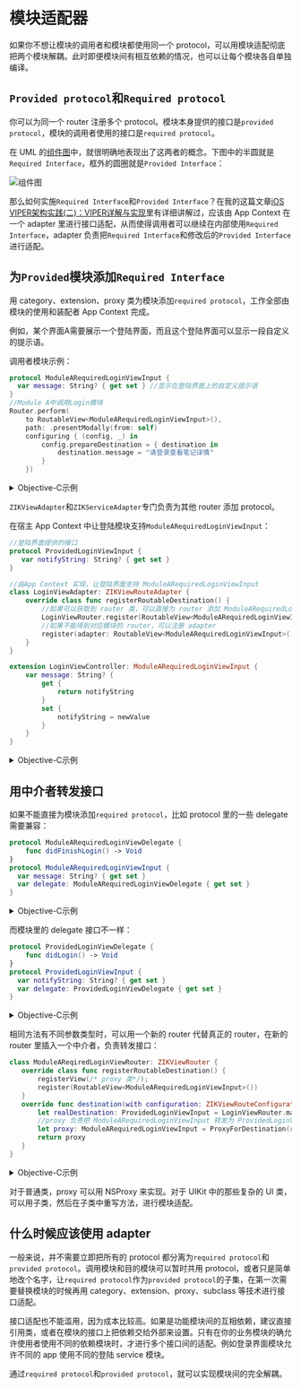 # 模块适配器

如果你不想让模块的调用者和模块都使用同一个 protocol，可以用模块适配彻底把两个模块解耦。此时即便模块间有相互依赖的情况，也可以让每个模块各自单独编译。

## `Provided protocol`和`Required protocol`

你可以为同一个 router 注册多个 protocol。模块本身提供的接口是`provided protocol`，模块的调用者使用的接口是`required protocol`。

在 UML 的[组件图](http://www.uml-diagrams.org/component-diagrams.html)中，就很明确地表现出了这两者的概念。下图中的半圆就是`Required Interface`，框外的圆圈就是`Provided Interface`：

![组件图](http://upload-images.jianshu.io/upload_images/5879294-6309bffe07ebf178.png?imageMogr2/auto-orient/strip%7CimageView2/2)

那么如何实施`Required Interface`和`Provided Interface`？在我的这篇文章[iOS VIPER架构实践(二)：VIPER详解与实现](http://www.jianshu.com/p/de96a056b66a)里有详细讲解过，应该由 App Context 在一个 adapter 里进行接口适配，从而使得调用者可以继续在内部使用`Required Interface`，adapter 负责把`Required Interface`和修改后的`Provided Interface`进行适配。

## 为`Provided`模块添加`Required Interface`

用 category、extension、proxy 类为模块添加`required protocol`，工作全部由模块的使用和装配者 App Context 完成。

例如，某个界面A需要展示一个登陆界面，而且这个登陆界面可以显示一段自定义的提示语。

调用者模块示例：

```swift
protocol ModuleARequiredLoginViewInput {
  var message: String? { get set } //显示在登陆界面上的自定义提示语
}
//Module A中调用Login模块
Router.perform(
    to RoutableView<ModuleARequiredLoginViewInput>(),
    path: .presentModally(from: self)
    configuring { (config, _) in
        config.prepareDestination = { destination in
            destination.message = "请登录查看笔记详情"
        }
    })
```
<details><summary>Objective-C示例</summary>

```objectivec
@protocol ModuleARequiredLoginViewInput <ZIKViewRoutable>
@property (nonatomic, copy) NSString *message;
@end

//Module A 中调用 Login 模块
[ZIKRouterToView(ModuleARequiredLoginViewInput)
	          performPath:ZIKViewRoutePath.presentModallyFrom(self)
	          configuring:^(ZIKViewRouteConfiguration *config) {
	              //配置目的界面
	              config.prepareDestination = ^(id<ModuleARequiredLoginViewInput> destination) {
	                  destination.message = @"请登录查看笔记详情";
	              };
	          }];
```
</details>

`ZIKViewAdapter`和`ZIKServiceAdapter`专门负责为其他 router 添加 protocol。

在宿主 App Context 中让登陆模块支持`ModuleARequiredLoginViewInput`：

```swift
//登陆界面提供的接口
protocol ProvidedLoginViewInput {
   var notifyString: String? { get set }
}
```
```swift
//由App Context 实现，让登陆界面支持 ModuleARequiredLoginViewInput
class LoginViewAdapter: ZIKViewRouteAdapter {
    override class func registerRoutableDestination() {
        //如果可以获取到 router 类，可以直接为 router 添加 ModuleARequiredLoginViewInput
        LoginViewRouter.register(RoutableView<ModuleARequiredLoginViewInput>())
        //如果不能得到对应模块的 router，可以注册 adapter
        register(adapter: RoutableView<ModuleARequiredLoginViewInput>(), forAdaptee: RoutableView<ProvidedLoginViewInput>())
    }
}

extension LoginViewController: ModuleARequiredLoginViewInput {
    var message: String? {
        get {
            return notifyString
        }
        set {
            notifyString = newValue
        }
    }
}
```
<details><summary>Objective-C示例</summary>

```objectivec
//Login Module Provided Interface
@protocol ProvidedLoginViewInput <NSObject>
@property (nonatomic, copy) NSString *notifyString;
@end
```
```objectivec
//LoginViewAdapter.h，ZIKViewRouteAdapter 的子类
@interface LoginViewAdapter : ZIKViewRouteAdapter
@end

//LoginViewAdapter.m
@implementation LoginViewAdapter

+ (void)registerRoutableDestination {
	//如果可以获取到 router 类，可以直接为 router 添加 ModuleARequiredLoginViewInput
	[LoginViewRouter registerViewProtocol:ZIKRoutable(ModuleARequiredLoginViewInput)];
	//如果不能得到对应模块的 router，可以注册 adapter
	[self registerDestinationAdapter:ZIKRoutable(ModuleARequiredLoginViewInput) forAdaptee:ZIKRoutable(ProvidedLoginViewInput)];
}

@end

//用Objective-C的 category、Swift 的 extension 进行接口适配
@interface LoginViewController (ModuleAAdapter) <ModuleARequiredLoginViewInput>
@property (nonatomic, copy) NSString *message;
@end
@implementation LoginViewController (ModuleAAdapter)
- (void)setMessage:(NSString *)message {
	self.notifyString = message;
}
- (NSString *)message {
	return self.notifyString;
}
@end
```
</details>

## 用中介者转发接口

如果不能直接为模块添加`required protocol`，比如 protocol 里的一些 delegate 需要兼容：

```swift
protocol ModuleARequiredLoginViewDelegate {
    func didFinishLogin() -> Void
}
protocol ModuleARequiredLoginViewInput {
  var message: String? { get set }
  var delegate: ModuleARequiredLoginViewDelegate { get set }
}
```
<details><summary>Objective-C示例</summary>

```objectivec
@protocol ModuleARequiredLoginViewDelegate <NSObject>
- (void)didFinishLogin;
@end

@protocol ModuleARequiredLoginViewInput <ZIKViewRoutable>
@property (nonatomic, copy) NSString *message;
@property (nonatomic, weak) id<ModuleARequiredLoginViewDelegate> delegate;
@end
```
</details>

而模块里的 delegate 接口不一样：

```swift
protocol ProvidedLoginViewDelegate {
    func didLogin() -> Void
}
protocol ProvidedLoginViewInput {
  var notifyString: String? { get set }
  var delegate: ProvidedLoginViewDelegate { get set }
}
```
<details><summary>Objective-C示例</summary>

```objectivec
@protocol ProvidedLoginViewDelegate <NSObject>
- (void)didLogin;
@end

@protocol ProvidedLoginViewInput <NSObject>
@property (nonatomic, copy) NSString *notifyString;
@property (nonatomic, weak) id<ProvidedLoginViewDelegate> delegate;
@end
```
</details>

相同方法有不同参数类型时，可以用一个新的 router 代替真正的 router，在新的 router 里插入一个中介者，负责转发接口：

```swift
class ModuleAReqiredLoginViewRouter: ZIKViewRouter {
   override class func registerRoutableDestination() {
       registerView(/* proxy 类*/);
       register(RoutableView<ModuleARequiredLoginViewInput>())
   }
   override func destination(with configuration: ZIKViewRouteConfiguration) -> ModuleARequiredLoginViewInput? {
       let realDestination: ProvidedLoginViewInput = LoginViewRouter.makeDestination()
       //proxy 负责把 ModuleARequiredLoginViewInput 转发为 ProvidedLoginViewInput
       let proxy: ModuleARequiredLoginViewInput = ProxyForDestination(realDestination)
       return proxy
   }
}

```
<details><summary>Objective-C示例</summary>

```objectivec
@implementation ModuleARequiredLoginViewRouter
+ (void)registerRoutableDestination {
	//注册 ModuleARequiredLoginViewInput，和新的ModuleARequiredLoginViewRouter 配对，而不是目的模块中的 LoginViewRouter
	[self registerView:/* proxy 类*/];
	[self registerViewProtocol:ZIKRoutable(ModuleARequiredLoginViewInput)];
}
- (id)destinationWithConfiguration:(ZIKViewRouteConfiguration *)configuration {
   //用 LoginViewRouter 获取真正的 destination
   id<ProvidedLoginViewInput> realDestination = [LoginViewRouter makeDestination];
    //proxy 负责把 ModuleARequiredLoginViewInput 转发为 ProvidedLoginViewInput
    id<ModuleARequiredLoginViewInput> proxy = ProxyForDestination(realDestination);
    return mediator;
}
@end
```
</details>

对于普通类，proxy 可以用 NSProxy 来实现。对于 UIKit 中的那些复杂的 UI 类，可以用子类，然后在子类中重写方法，进行模块适配。

## 什么时候应该使用 adapter

一般来说，并不需要立即把所有的 protocol 都分离为`required protocol`和`provided protocol`。调用模块和目的模块可以暂时共用 protocol，或者只是简单地改个名字，让`required protocol`作为`provided protocol`的子集，在第一次需要替换模块的时候再用 category、extension、proxy、subclass 等技术进行接口适配。

接口适配也不能滥用，因为成本比较高。如果是功能模块间的互相依赖，建议直接引用类，或者在模块的接口上把依赖交给外部来设置。只有在你的业务模块的确允许使用者使用不同的依赖模块时，才进行多个接口间的适配。例如登录界面模块允许不同的 app 使用不同的登陆 service 模块。

通过`required protocol`和`provided protocol`，就可以实现模块间的完全解耦。